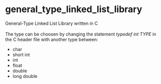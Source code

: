 # general_type_linked_list_library
General-Type Linked List Library written in C 
<br>
<br>
The type can be choosen by changing the statement _typedef int TYPE_ in the C header file with another type between:
- char
- short int
- int
- float
- double
- long double
<br>



